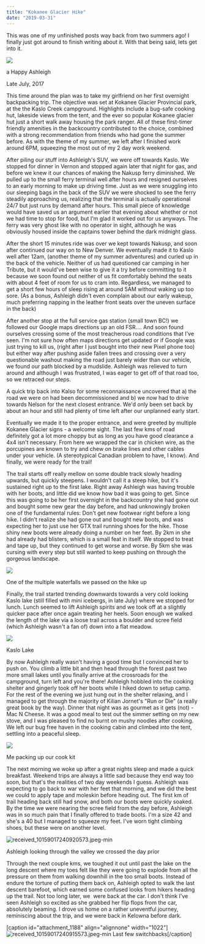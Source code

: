 ```yaml
---
title: "Kokanee Glacier Hike"
date: "2019-03-31"
---
```


This was one of my unfinished posts way back from two summers ago! I finally just got around to finish writing about it. With that being said, lets get into it.

![](images/received_10159017241135573.jpeg-min.jpg)

a Happy Ashleigh

Late July, 2017

This time around the plan was to take my girlfriend on her first overnight backpacking trip. The objective was set at Kokanee Glacier Provincial park, at the the Kaslo Creek campground. Highlights include a bug-safe cooking hut, lakeside views from the tent, and the ever so popular Kokanee glacier hut just a short walk away housing the park ranger. All of these first-timer friendly amenities in the backcountry contributed to the choice, combined with a strong recommendation from friends who had gone the summer before. As with the theme of my summer, we left after I finished work around 6PM, squeezing the most out of my 2 day work weekend.

After piling our stuff into Ashleigh's SUV, we were off towards Kaslo. We stopped for dinner in Vernon and stopped again later that night for gas, and before we knew it our chances of making the Nakusp ferry diminished. We pulled up to the small ferry terminal well after hours and resigned ourselves to an early morning to make up driving time. Just as we were snuggling into our sleeping bags in the back of the SUV we were shocked to see the ferry steadily approaching us, realizing that the terminal is actually operational 24/7 but just runs by demand after hours. This small piece of knowledge would have saved us an argument earlier that evening about whether or not we had time to stop for food, but I'm glad it worked out for us anyways. The ferry was very ghost like with no operator in sight, although he was obviously housed inside the captains tower behind the dark midnight glass.

After the short 15 minutes ride was over we kept towards Nakusp, and soon after continued our way on to New Denver. We eventually made it to Kaslo well after 12am, (another theme of my summer adventures) and curled up in the back of the vehicle. Neither of us had questioned car camping in her Tribute, but it would've been wise to give it a try before committing to it because we soon found out neither of us fit comfortably behind the seats with about 4 feet of room for us to cram into. Regardless, we managed to get a short few hours of sleep rising at around 5AM without waking up too sore. (As a bonus, Ashleigh didn't even complain about our early wakeup, much preferring napping in the leather front seats over the uneven surface in the back)

After another stop at the full service gas station (small town BC!) we followed our Google maps directions up an old FSR.... And soon found ourselves crossing some of the most treacherous road conditions that I've seen. I'm not sure how often maps directions get updated or if Google was just trying to kill us, (right after I just bought into their new Pixel phone too) but either way after pushing aside fallen trees and crossing over a very questionable washout making the road just barely wider than our vehicle, we found our path blocked by a mudslide. Ashleigh was relieved to turn around and although I was frustrated, I was eager to get off of that road too, so we retraced our steps.

A quick trip back into Kalso for some reconnaissance uncovered that a) the road we were on had been decommissioned and b) we now had to drive towards Nelson for the next closest entrance. We'd only been set back by about an hour and still had plenty of time left after our unplanned early start.

Eventually we made it to the proper entrance, and were greeted by multiple Kokanee Glacier signs - a welcome sight. The last few kms of road definitely got a lot more choppy but as long as you have good clearance a 4x4 isn't necessary. From here we wrapped the car in chicken wire, as the porcupines are known to try and chew on brake lines and other cables under your vehicle. (A stereotypical Canadian problem to have, I know). And finally, we were ready for the trail!

The trail starts off really mellow on some double track slowly heading upwards, but quickly steepens. I wouldn't call it a steep hike, but it's sustained right up to the first lake. Right away Ashleigh was having trouble with her boots, and little did we know how bad it was going to get. Since this was going to be her first overnight in the backcountry she had gone out and bought some new gear the day before, and had unknowingly broken one of the fundamental rules: Don't get new footwear right before a long hike. I didn't realize she had gone out and bought new boots, and was expecting her to just use her GTX trail running shoes for the hike. Those shiny new boots were already doing a number on her feet. By 2km in she had already had blisters, which is a small feat in itself. We stopped to treat and tape up, but they continued to get worse and worse. By 5km she was cursing with every step but still wanted to keep pushing on through the gorgeous landscape. 

![](images/received_10159017240935573.jpeg-min.jpg)

One of the multiple waterfalls we passed on the hike up

Finally, the trail started trending downwards towards a very cold looking Kaslo lake (still filled with mini icebergs, in late July) where we stopped for lunch. Lunch seemed to lift Ashleigh spirits and we took off at a slightly quicker pace after once again treating her heels. Soon enough we walked the length of the lake via a loose trail across a boulder and scree field (which Ashleigh wasn't a fan of) down into a flat meadow.

![](images/img_20170724_221924_950-min.jpg)

Kaslo Lake

By now Ashleigh really wasn't having a good time but I convinced her to push on. You climb a little bit and then head through the forest past two more small lakes until you finally arrive at the crossroads for the campground, turn left and you're there! Ashleigh hobbled into the cooking shelter and gingerly took off her boots while I hiked down to setup camp. For the rest of the evening we just hung out in the shelter relaxing, and I managed to get through the majority of Kilian Jornet's "Run or Die" (a really great book by the way). Dinner that night was as gourmet as it gets (not) - Mac N Cheese. It was a good meal to test out the simmer setting on my new stove, and I was pleased to find no burnt on mushy noodles after cooking. We left our bug free haven in the cooking cabin and climbed into the tent, settling into a peaceful sleep.

![](images/received_10159017257105573.jpeg-min.jpg)

Me packing up our cook kit

The next morning we woke up after a great nights sleep and made a quick breakfast. Weekend trips are always a little sad because they end way too soon, but that's the realities of two day weekends I guess. Ashleigh was expecting to go back to war with her feet that morning, and we did the best we could to apply tape and moleskin before heading out. The first km of trail heading back still had snow, and both our boots were quickly soaked. By the time we were nearing the scree field from the day before, Ashleigh was in so much pain that I finally offered to trade boots. I'm a size 42 and she's a 40 but I managed to squeeze my feet. I've worn tight climbing shoes, but these were on another level.

![received_10159017240920573.jpeg-min](images/received_10159017240920573.jpeg-min.jpg)  

Ashleigh looking through the valley we crossed the day prior

Through the next couple kms, we toughed it out until past the lake on the long descent where my toes felt like they were going to explode from all the pressure on them from walking downhill in the too small boots. Instead of endure the torture of putting them back on, Ashleigh opted to walk the last descent barefoot, which earned some confused looks from hikers heading up the trail. Not too long later, we  were back at the car. I don't think I've seen Ashleigh so excited as she grabbed her flip flops from the car, absolutely beaming. I drove us home on a rather uneventful journey, reminiscing about the trip, and we were back in Kelowna before dark. 

\[caption id="attachment\_1188" align="alignnone" width="1022"\]![received_10159017240915573.jpeg-min](images/received_10159017240915573.jpeg-min.jpg) Last few switchbacks\[/caption\]
